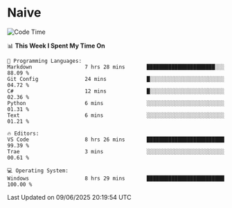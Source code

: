 # Naive
<!-- ## 日拱一卒，功不唐捐 -->
<!-- [![GitHub Streak](https://streak-stats.demolab.com/?user=XiaoXKKK)](https://git.io/streak-stats) -->
<!--START_SECTION:waka-->
![Code Time](http://img.shields.io/badge/Code%20Time-397%20hrs%2046%20mins-blue)

📊 **This Week I Spent My Time On** 

```text
💬 Programming Languages: 
Markdown                 7 hrs 28 mins       ██████████████████████░░░   88.09 % 
Git Config               24 mins             █░░░░░░░░░░░░░░░░░░░░░░░░   04.72 % 
C#                       12 mins             █░░░░░░░░░░░░░░░░░░░░░░░░   02.36 % 
Python                   6 mins              ░░░░░░░░░░░░░░░░░░░░░░░░░   01.31 % 
Text                     6 mins              ░░░░░░░░░░░░░░░░░░░░░░░░░   01.21 % 

🔥 Editors: 
VS Code                  8 hrs 26 mins       █████████████████████████   99.39 % 
Trae                     3 mins              ░░░░░░░░░░░░░░░░░░░░░░░░░   00.61 % 

💻 Operating System: 
Windows                  8 hrs 29 mins       █████████████████████████   100.00 % 
```


 Last Updated on 09/06/2025 20:19:54 UTC
<!--END_SECTION:waka-->
